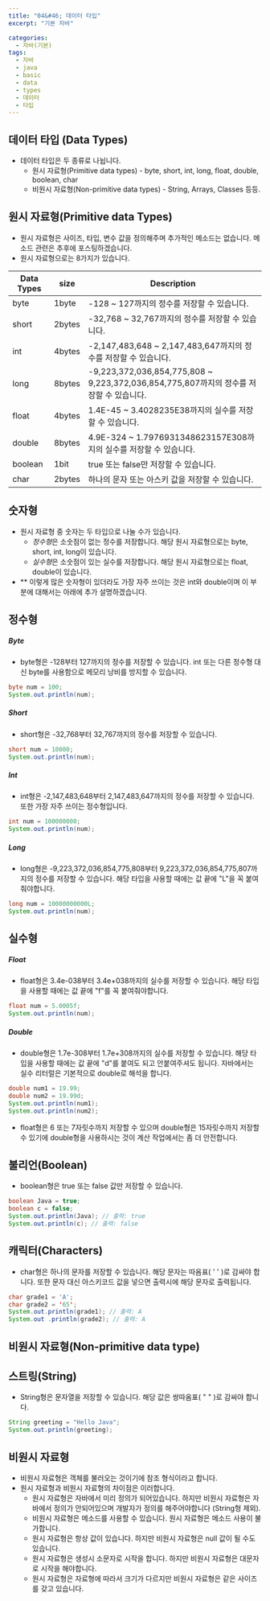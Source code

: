 ```yaml
---
title: "04&#46; 데이터 타입"
excerpt: "기본 자바"

categories:
  - 자바(기본)
tags:
  - 자바
  - java
  - basic
  - data
  - types
  - 데이터
  - 타입
---
```


## 데이터 타입 (Data Types)
- 데이터 타입은 두 종류로 나뉩니다.
  - 원시 자료형(Primitive data types) - byte, short, int, long, float, double, boolean, char
  - 비원시 자료형(Non-primitive data types) - String, Arrays, Classes 등등.

## 원시 자료형(Primitive data Types)
- 원시 자료형은 사이즈, 타입, 변수 값을 정의해주며 추가적인 메소드는 없습니다. 메소드 관련은 추후에 포스팅하겠습니다.
- 원시 자료형으로는 8가지가 있습니다.

| Data Types | size   | Description                                                                             |
|------------|--------|-----------------------------------------------------------------------------------------|
| byte       | 1byte  | -128 ~ 127까지의 정수를 저장할 수 있습니다.                                             |
| short      | 2bytes | -32,768 ~ 32,767까지의 정수를 저장할 수 있습니다.                                       |
| int        | 4bytes | -2,147,483,648 ~ 2,147,483,647까지의 정수를 저장할 수 있습니다.                         |
| long       | 8bytes | -9,223,372,036,854,775,808 ~ 9,223,372,036,854,775,807까지의 정수를 저장할 수 있습니다. |
| float      | 4bytes | 1.4E-45 ~ 3.4028235E38까지의 실수를 저장할 수 있습니다.                                 |
| double     | 8bytes | 4.9E-324 ~ 1.7976931348623157E308까지의 실수를 저장할 수 있습니다.                      |
| boolean    | 1bit   | true 또는 false만 저장할 수 있습니다.                                                   |
| char       | 2bytes | 하나의 문자 또는 아스키 값을 저장할 수 있습니다.                                        |

## 숫자형
- 원시 자료형 중 숫자는 두 타입으로 나눌 수가 있습니다.
  - <em>정수형</em>은 소숫점이 없는 정수를 저장합니다. 해당 원시 자료형으로는 byte, short, int, long이 있습니다.
  - <em>실수형</em>은 소숫점이 있는 실수를 저장합니다. 해당 원시 자료형으로는 float, double이 있습니다.
- ** 이렇게 많은 숫자형이 있더라도 가장 자주 쓰이는 것은 int와 double이며 이 부분에 대해서는 아래에 추가 설명하겠습니다.

## 정수형
##### Byte
- byte형은 -128부터 127까지의 정수를 저장할 수 있습니다. int 또는 다른 정수형 대신 byte를 사용함으로 메모리 낭비를 방지할 수 있습니다.
```java
byte num = 100;
System.out.println(num);
```

##### Short
- short형은 -32,768부터 32,767까지의 정수를 저장할 수 있습니다.
```java
short num = 10000;
System.out.println(num);
```

##### Int
- int형은 -2,147,483,648부터 2,147,483,647까지의 정수를 저장할 수 있습니다. 또한 가장 자주 쓰이는 정수형입니다.
```java
int num = 100000000;
System.out.println(num);
```

##### Long
- long형은 -9,223,372,036,854,775,808부터 9,223,372,036,854,775,807까지의 정수를 저장할 수 있습니다. 해당 타입을 사용할 때에는 값 끝에 "L"을 꼭 붙여줘야합니다.
```java
long num = 10000000000L;
System.out.println(num);
```

## 실수형
##### Float
- float형은 3.4e-038부터 3.4e+038까지의 실수를 저장할 수 있습니다. 해당 타입을 사용할 때에는 값 끝에 "f"를 꼭 붙여줘야합니다.
```java
float num = 5.0005f;
System.out.println(num);
```

##### Double
- double형은 1.7e-308부터 1.7e+308까지의 실수를 저장할 수 있습니다. 해당 타입을 사용할 때에는 값 끝에 "d"를 붙여도 되고 안붙여주셔도 됩니다. 자바에서는 실수 리터럴은 기본적으로 double로 해석을 합니다.
```java
double num1 = 19.99;
double num2 = 19.99d;
System.out.println(num1);
System.out.println(num2);
```
- float형은 6 또는 7자릿수까지 저장할 수 있으며 double형은 15자릿수까지 저장할 수 있기에 double형을 사용하시는 것이 계산 작업에서는 좀 더 안전합니다.

## 불리언(Boolean)
- boolean형은 true 또는 false 값만 저장할 수 있습니다.
```java
boolean Java = true;
boolean c = false;
System.out.println(Java); // 출력: true
System.out.println(c); // 출력: false
```

## 캐릭터(Characters)
- char형은 하나의 문자를 저장할 수 있습니다. 해당 문자는 따옴표( ' ' )로 감싸야 합니다. 또한 문자 대신 아스키코드 값을 넣으면 출력시에 해당 문자로 출력됩니다.
```java
char grade1 = 'A';
char grade2 = '65';
System.out.println(grade1); // 출력: A
System.out .println(grade2); // 출력: A
```

## 비원시 자료형(Non-primitive data type)
## 스트링(String)
- String형은 문자열을 저장할 수 있습니다. 해당 값은 쌍따옴표( " " )로 감싸야 합니다.
```java
String greeting = "Hello Java";
System.out.println(greeting);
```

## 비원시 자료형
- 비원시 자료형은 객체를 불러오는 것이기에 참조 형식이라고 합니다.
- 원시 자료형과 비원시 자료형의 차이점은 이러합니다.
  - 원시 자료형은 자바에서 미리 정의가 되어있습니다. 하지만 비원시 자료형은 자바에서 정의가 안되어있으며 개발자가 정의를 해주어야합니다 (String형 제외).
  - 비원시 자료형은 메소드를 사용할 수 있습니다. 원시 자료형은 메소드 사용이 불가합니다.
  - 원시 자료형은 항상 값이 있습니다. 하지만 비원시 자료형은 null 값이 될 수도 있습니다.
  - 원시 자료형은 생성시 소문자로 시작을 합니다. 하지만 비원시 자료형은 대문자로 시작을 해야합니다.
  - 원시 자료형은 자료형에 따라서 크기가 다르지만 비원시 자료형은 같은 사이즈를 갖고 있습니다.
